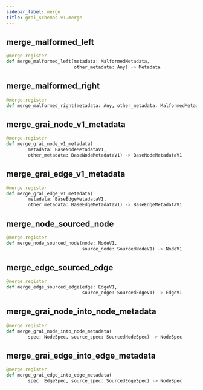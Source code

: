 ```yaml
---
sidebar_label: merge
title: grai_schemas.v1.merge
---
```


## merge\_malformed\_left

```python
@merge.register
def merge_malformed_left(metadata: MalformedMetadata,
                         other_metadata: Any) -> Metadata
```



## merge\_malformed\_right

```python
@merge.register
def merge_malformed_right(metadata: Any, other_metadata: MalformedMetadata)
```



## merge\_grai\_node\_v1\_metadata

```python
@merge.register
def merge_grai_node_v1_metadata(
        metadata: BaseNodeMetadataV1,
        other_metadata: BaseNodeMetadataV1) -> BaseNodeMetadataV1
```



## merge\_grai\_edge\_v1\_metadata

```python
@merge.register
def merge_grai_edge_v1_metadata(
        metadata: BaseEdgeMetadataV1,
        other_metadata: BaseEdgeMetadataV1) -> BaseEdgeMetadataV1
```



## merge\_node\_sourced\_node

```python
@merge.register
def merge_node_sourced_node(node: NodeV1,
                            source_node: SourcedNodeV1) -> NodeV1
```



## merge\_edge\_sourced\_edge

```python
@merge.register
def merge_edge_sourced_edge(edge: EdgeV1,
                            source_edge: SourcedEdgeV1) -> EdgeV1
```



## merge\_grai\_node\_into\_node\_metadata

```python
@merge.register
def merge_grai_node_into_node_metadata(
        spec: NodeSpec, source_spec: SourcedNodeSpec) -> NodeSpec
```



## merge\_grai\_edge\_into\_edge\_metadata

```python
@merge.register
def merge_grai_edge_into_edge_metadata(
        spec: EdgeSpec, source_spec: SourcedEdgeSpec) -> NodeSpec
```
